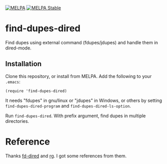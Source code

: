 [![MELPA](https://melpa.org/packages/find-dupes-dired-badge.svg)](https://melpa.org/#/find-dupes-dired)
[![MELPA Stable](https://stable.melpa.org/packages/find-dupes-dired-badge.svg)](https://stable.melpa.org/#/find-dupes-dired)

# find-dupes-dired

Find dupes using external command (fdupes/jdupes) and handle them in dired-mode.

## Installation

Clone this repository, or install from MELPA. Add the following to your `.emacs`:

``` elisp
(require 'find-dupes-dired)
```

It needs "fdupes" in gnu/linux or "jdupes" in Windows, or others by setting
`find-dupes-dired-program` and `find-dupes-dired-ls-option`.

Run `find-dupes-dired`.
With prefix argument, find dupes in multiple directories.

# Reference

Thanks [fd-dired](https://github.com/yqrashawn/fd-dired/blob/master/fd-dired.el)
and [rg](https://github.com/dajva/rg.el). I got some references from them.
